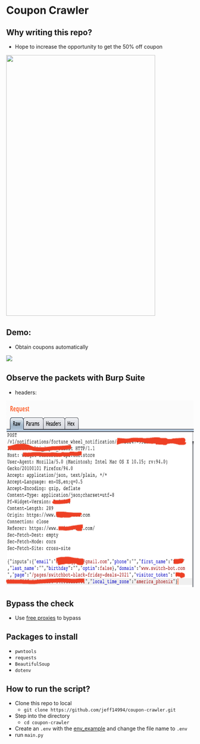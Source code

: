 # Coupon Crawler
## Why writing this repo? 
- Hope to increase the opportunity to get the 50% off coupon
<img src="https://github.com/jeff14994/coupon-crawler/blob/main/resources/origin.gif" width="400" height="700"/>

## Demo: 
- Obtain coupons automatically 
<img src="https://github.com/jeff14994/coupon-crawler/blob/main/resources/demo.gif">

## Observe the packets with Burp Suite
- headers:
<img src="https://github.com/jeff14994/coupon-crawler/blob/main/resources/packets.png" width="650" height="500"/>

## Bypass the check
- Use [free proxies](https://free-proxy-list.net/) to bypass
## Packages to install
- `pwntools`
- `requests`
- `BeautifulSoup`
- `dotenv`
## How to run the script?
- Clone this repo to local
    - `git clone https://github.com/jeff14994/coupon-crawler.git` 
- Step into the directory
    - `cd coupon-crawler`
- Create an `.env` with the [env_example](https://github.com/jeff14994/coupon-crawler/blob/main/env_example) and change the file name to `.env`
- run `main.py`
